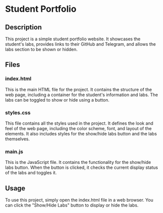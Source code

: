# Student Portfolio

## Description

This project is a simple student portfolio website. It showcases the student's labs, provides links to their GitHub and Telegram, and allows the labs section to be shown or hidden.

## Files

### index.html

This is the main HTML file for the project. It contains the structure of the web page, including a container for the student's information and labs. The labs can be toggled to show or hide using a button.

### styles.css

This file contains all the styles used in the project. It defines the look and feel of the web page, including the color scheme, font, and layout of the elements. It also includes styles for the show/hide labs button and the labs themselves.

### main.js

This is the JavaScript file. It contains the functionality for the show/hide labs button. When the button is clicked, it checks the current display status of the labs and toggles it.

## Usage

To use this project, simply open the index.html file in a web browser. You can click the "Show/Hide Labs" button to display or hide the labs.